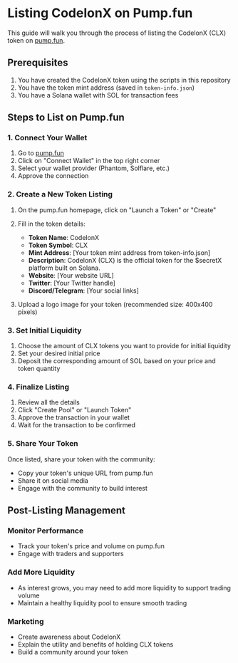 # Listing CodelonX on Pump.fun

This guide will walk you through the process of listing the CodelonX (CLX) token on [pump.fun](https://pump.fun).

## Prerequisites

1. You have created the CodelonX token using the scripts in this repository
2. You have the token mint address (saved in `token-info.json`)
3. You have a Solana wallet with SOL for transaction fees

## Steps to List on Pump.fun

### 1. Connect Your Wallet

1. Go to [pump.fun](https://pump.fun)
2. Click on "Connect Wallet" in the top right corner
3. Select your wallet provider (Phantom, Solflare, etc.)
4. Approve the connection

### 2. Create a New Token Listing

1. On the pump.fun homepage, click on "Launch a Token" or "Create"
2. Fill in the token details:
   - **Token Name**: CodelonX
   - **Token Symbol**: CLX
   - **Mint Address**: [Your token mint address from token-info.json]
   - **Description**: CodelonX (CLX) is the official token for the $secretX platform built on Solana.
   - **Website**: [Your website URL]
   - **Twitter**: [Your Twitter handle]
   - **Discord/Telegram**: [Your social links]

3. Upload a logo image for your token (recommended size: 400x400 pixels)

### 3. Set Initial Liquidity

1. Choose the amount of CLX tokens you want to provide for initial liquidity
2. Set your desired initial price
3. Deposit the corresponding amount of SOL based on your price and token quantity

### 4. Finalize Listing

1. Review all the details
2. Click "Create Pool" or "Launch Token"
3. Approve the transaction in your wallet
4. Wait for the transaction to be confirmed

### 5. Share Your Token

Once listed, share your token with the community:
- Copy your token's unique URL from pump.fun
- Share it on social media
- Engage with the community to build interest

## Post-Listing Management

### Monitor Performance
- Track your token's price and volume on pump.fun
- Engage with traders and supporters

### Add More Liquidity
- As interest grows, you may need to add more liquidity to support trading volume
- Maintain a healthy liquidity pool to ensure smooth trading

### Marketing
- Create awareness about CodelonX
- Explain the utility and benefits of holding CLX tokens
- Build a community around your token 